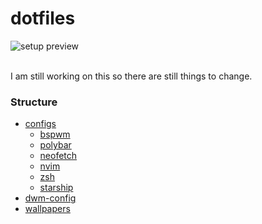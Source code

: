 # dotfiles

<div>
    <img src="https://imgur.com/a/hCnHJ8X" alt="setup preview">
</div>
<br>

I am still working on this so there are still things to change.

### Structure

* [configs](https://github.com/Sudeep-Sharma0-0/dotfiles/tree/main/dot_config)
  * [bspwm](https://github.com/Sudeep-Sharma0-0/dotfiles/tree/main/dot_config/bspwm)
  * [polybar](https://github.com/Sudeep-Sharma0-0/dotfiles/tree/main/dot_config/polybar)
  * [neofetch](https://github.com/Sudeep-Sharma0-0/dotfiles/tree/main/dot_config/neofetch)
  * [nvim](https://github.com/Sudeep-Sharma0-0/dotfiles/tree/main/dot_config/nvim)
  * [zsh](https://github.com/Sudeep-Sharma0-0/dotfiles/tree/main/dot_config/zsh)
  * [starship](https://github.com/Sudeep-Sharma0-0/dotfiles/tree/main/dot_config/starship)
* [dwm-config](https://github.com/Sudeep-Sharma0-0/dotfiles/tree/main/Softwares/dwm/dwm-flexipatch)
* [wallpapers](https://github.com/Sudeep-Sharma0-0/dotfiles/tree/main/Pictures/Wallpapers)
